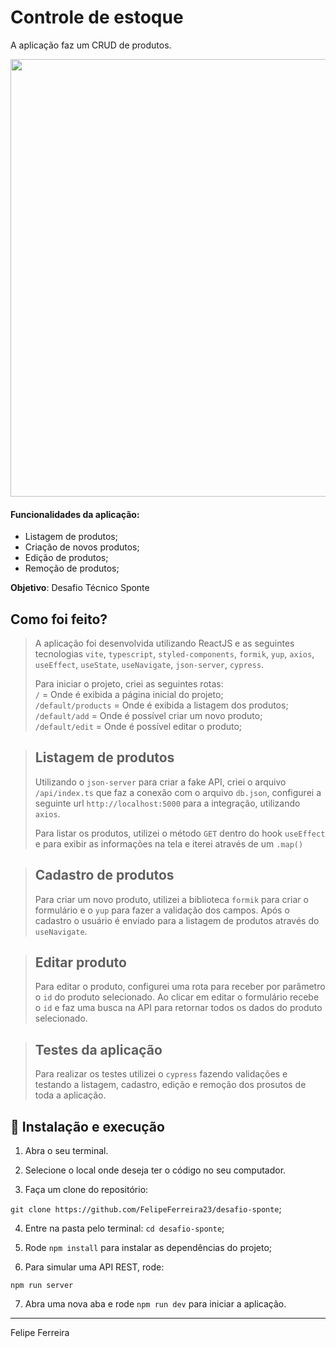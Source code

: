 # Controle de estoque

A aplicação faz um CRUD de produtos.

<img src="https://user-images.githubusercontent.com/53622773/229131664-2d71faab-c3de-4da9-95c6-0e11bb9824c1.png" width="700px" />


#### Funcionalidades da aplicação:

- Listagem de produtos;
- Criação de novos produtos;
- Edição de produtos;
- Remoção de produtos;
  

**Objetivo**: Desafio Técnico Sponte

## Como foi feito? 
> A aplicação foi desenvolvida utilizando ReactJS e as seguintes tecnologias `vite`, `typescript`, `styled-components`, `formik`, `yup`, `axios`, `useEffect`, `useState`, `useNavigate`, `json-server`, `cypress`.
> 
> Para iniciar o projeto, criei as seguintes rotas:<br />
> `/` = Onde é exibida a página inicial do projeto;<br />
> `/default/products` = Onde é exibida a listagem dos produtos;<br />
> `/default/add` = Onde é possível criar um novo produto;<br />
> `/default/edit` = Onde é possível editar o produto;<br />

>## Listagem de produtos
> Utilizando o `json-server` para criar a fake API, criei o arquivo `/api/index.ts` que faz a conexão com o arquivo `db.json`,
> configurei a seguinte url `http://localhost:5000` para a integração, utilizando `axios`. 
> 
> Para listar os produtos, utilizei o método `GET` dentro do hook `useEffect` 
e para exibir as informações na tela e iterei através de um `.map()`
  
>## Cadastro de produtos
> Para criar um novo produto, utilizei a biblioteca `formik` para criar o formulário e o `yup` para fazer a validação dos campos.
> Após o cadastro o usuário é enviado para a listagem de produtos através do `useNavigate`.

>## Editar produto
> Para editar o produto, configurei uma rota para receber por parâmetro o `id` do produto selecionado. Ao clicar em editar o formulário recebe o `id` e faz uma busca na API para retornar todos os dados do produto selecionado.

>## Testes da aplicação
> Para realizar os testes utilizei o `cypress` fazendo validações e testando a listagem, cadastro, edição e remoção dos prosutos de toda a aplicação.

## 🚀 Instalação e execução

1. Abra o seu terminal.

2. Selecione o local onde deseja ter o código no seu computador.

3. Faça um clone do repositório:

  `git clone https://github.com/FelipeFerreira23/desafio-sponte`;

4. Entre na pasta pelo terminal: `cd desafio-sponte`;

5. Rode `npm install` para instalar as dependências do projeto;

6. Para simular uma API REST, rode:
  
  `npm run server`

7. Abra uma nova aba e rode `npm run dev` para iniciar a aplicação.

---

Felipe Ferreira

